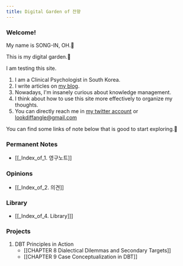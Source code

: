 ```yaml
---
title: Digital Garden of 잔향
---
```


### Welcome!

My name is SONG-IN, OH.🙂

This is my digital garden.🌼

I am testing this site.

1. I am a Clinical Psychologist in South Korea.
2. I write articles on [my blog](https://slowdive14.tistory.com/).
3. Nowadays, I'm insanely curious about knowledge management.
4. I think about how to use this site more effectively to organize my thoughts.
5. You can directly reach me in [my twitter account](https://twitter.com/slowdive15) or lookdiffangle@gmail.com

You can find some links of note below that is good to start exploring.🚀

### Permanent Notes
- [[_Index_of_1. 영구노트]]

### Opinions
- [[_Index_of_2. 의견]]

### Library
- [[_Index_of_4. Library]]]

### Projects
1. DBT Principles in Action
	- [[CHAPTER 8 Dialectical Dilemmas and Secondary Targets]]
	- [[CHAPTER 9 Case Conceptualization in DBT]]


